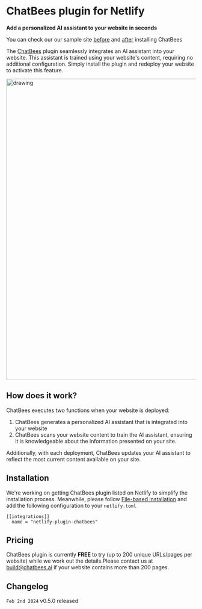 # ChatBees plugin for Netlify

**Add a personalized AI assistant to your website in seconds**

You can check our our sample site [before](https://65bbd0916a9bd103ba1694dc--transcendent-quokka-d0500e.netlify.app/) and [after](https://transcendent-quokka-d0500e.netlify.app/) installing ChatBees

The [ChatBees](https://www.chatbees.ai) plugin seamlessly integrates an AI assistant into your website. This assistant is trained using your website's content, requiring no additional configuration. Simply install the plugin and redeploy your website to activate this feature.


<img src="https://i.postimg.cc/7L63gYXg/Screenshot-2024-01-31-at-11-00-23-PM.png" alt="drawing" width="800"/>


## How does it work?
ChatBees executes two functions when your website is deployed:

1. ChatBees generates a personalized AI assistant that is integrated into your website
2. ChatBees scans your website content to train the AI assistant, ensuring it is knowledgeable about the information presented on your site.
   
Additionally, with each deployment, ChatBees updates your AI assistant to reflect the most current content available on your site.

## Installation 
We're working on getting ChatBees plugin listed on Netlify to simplify the installation process. 
Meanwhile, please follow [File-based installation](https://docs.netlify.com/integrations/build-plugins/#configure-settings) and add the following configuration to your ```netlify.toml``` 
```
[[integrations]]
  name = "netlify-plugin-chatbees"
```


## Pricing
ChatBees plugin is currently **FREE** to try (up to 200 unique URLs/pages per website) while we work out the details.Please contact us at build@chatbees.ai if your website contains more than 200 pages.


## Changelog
```Feb 2nd 2024``` v0.5.0 released
